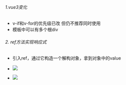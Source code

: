 ###### 1.vue3变化

- v-if和v-for的优先级已改 但仍不推荐同时使用
- 模板中可以有多个根div

###### 2. ref方法实现响应式

- 引入ref，通过它构造一个解构对象，拿到对象中的value
- ![](imgs/vueImg/vue3-ref-01.png)

- ![](imgs/vueImg/vue3-ref-02.png)